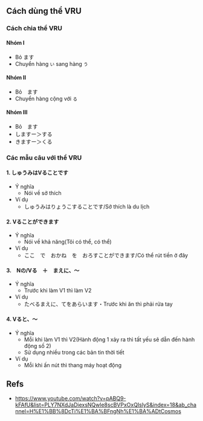 ## Cách dùng thể VRU

### Cách chia thể VRU

#### Nhóm I
* Bỏ ます
* Chuyển hàng ``い`` sang hàng ``う``

#### Nhóm II
* Bỏ　ます
* Chuyển hàng cộng với ``る``

#### Nhóm III
* Bỏ　ます
* しますー＞する
* きますー＞くる

### Các mẫu câu với thể VRU

#### 1. しゅうみはVることです
* Ý nghĩa
  * Nói về sở thích
* Ví dụ
  * しゅうみはりょうこすることです/Sở thích là du lịch

#### 2. Vることができます
* Ý nghĩa
  * Nói về khả năng(Tôi có thể, có thể)
* Ví dụ
  * ここ　で　おかね　を　おろすことができます/Có thể rút tiền ở đây

#### 3.　Nの/Vる　＋　まえに、〜
* Ý nghĩa
  * Trước khi làm V1 thì làm V2
* Ví dụ
  * たべるまえに、てをあらいます・Trước khi ăn thì phải rửa tay

#### 4. Vると、〜
* Ý nghĩa
  * Mỗi khi làm V1 thì V2(Hành động 1 xảy ra thì tất yếu sẽ dẫn đến hành động số 2)
  * Sử dụng nhiều trong các bản tin thời tiết
* Ví dụ
  * Mỗi khi ấn nút thì thang máy hoạt động

## Refs
* https://www.youtube.com/watch?v=pABQ9-kFAfU&list=PLY7NXdJaDiexsNQwle8scBVPxOxQIslyS&index=18&ab_channel=H%E1%BB%8DcTi%E1%BA%BFngNh%E1%BA%ADtCosmos